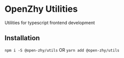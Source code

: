 # OpenZhy Utilities #

Utilities for typescript frontend development

## Installation ##
`npm i -S @open-zhy/utils`
OR
`yarn add @open-zhy/utils`